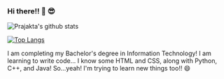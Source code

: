 ### Hi there!! 👋 😎

<!--
**PrajaktaSathe/PrajaktaSathe** is a ✨ _special_ ✨ repository because its `README.md` (this file) appears on your GitHub profile.

Here are some ideas to get you started:

- 🔭 I’m currently working on ...
- 🌱 I’m currently learning ...
- 👯 I’m looking to collaborate on ...
- 🤔 I’m looking for help with ...
- 💬 Ask me about ...
- 📫 How to reach me: ...
- 😄 Pronouns: ...
- ⚡ Fun fact: ...
-->

![Prajakta's github stats](https://github-readme-stats.vercel.app/api?username=PrajaktaSathe&show_icons=true&theme=highcontrast)

[![Top Langs](https://github-readme-stats.vercel.app/api/top-langs/?username=PrajaktaSathe)](https://github.com/PrajaktaSathe/github-readme-stats)

I am completing my Bachelor's degree in Information Technology! 
I am learning to write code... I know some HTML and CSS, along with Python, C++, and Java! So...yeah! I'm trying to learn new things too!! 😄 
